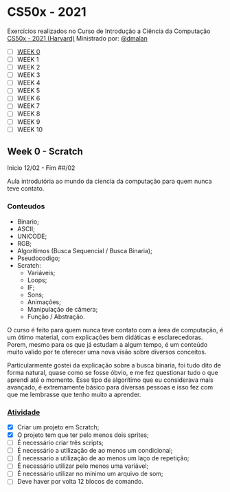 # CS50x - 2021
Exercícios realizados no  Curso de Introdução a Ciência da Computação [CS50x - 2021 (Harvard)](https://cs50.harvard.edu/x/2021/) Ministrado por: [@dmalan](https://github.com/dmalan)

- [ ] [WEEK 0](#week-0----scratch)
- [ ] WEEK 1
- [ ] WEEK 2
- [ ] WEEK 3
- [ ] WEEK 4
- [ ] WEEK 5
- [ ] WEEK 6
- [ ] WEEK 7
- [ ] WEEK 8
- [ ] WEEK 9
- [ ] WEEK 10

## Week 0 -  Scratch

Inicio 12/02 - Fim ##/02

Aula introdutória ao mundo da ciencia da computação para quem nunca teve contato.

### Conteudos

- Binario;
- ASCII;
- UNICODE;
- RGB;
- Algoritimos (Busca Sequencial / Busca Binaria);
- Pseudocodigo;
- Scratch:
  - Variáveis;
  - Loops;
  - IF;
  - Sons;
  - Animações;
  - Manipulação de câmera;
  - Função / Abstração.
  

O curso é feito para quem nunca teve contato com a área de computação, é um ótimo material, com explicações bem didáticas e esclarecedoras. Porem, mesmo para os que já estudam a algum tempo, é um conteúdo muito valido por te oferecer uma nova visão sobre diversos conceitos.

Particularmente gostei da explicação sobre a busca binaria, foi tudo dito de forma natural, quase como se fosse óbvio, e me fez questionar tudo o que aprendi até o momento. Esse tipo de algorítimo que eu considerava mais avançado, é extremamente básico para diversas pessoas e isso fez com que me lembrasse que tenho muito a aprender.

### [Atividade](https://github.com/vonot/cs50-2021/tree/main/week-0)

- [x] Criar um projeto em Scratch;
- [x] O projeto tem que ter pelo menos dois sprites;
- [ ] É necessário criar três scripts;
- [ ] É necessário a utilização de ao menos um condicional;
- [ ] É necessario a utilização de ao menos um laço de repetição;
- [ ] É necessário utilizar pelo menos uma variável;
- [ ] É necessário utilizar no mínimo um arquivo de som;
- [ ] Deve haver por volta 12 blocos de comando.
